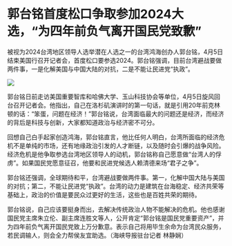 # 郭台铭首度松口争取参加2024大选，“为四年前负气离开国民党致歉”

被视为2024台湾地区领导人选举潜在人选之一的台湾鸿海创办人郭台铭，4月5日结束美国行召开记者会，首度松口要参选2024。郭台铭强调，目前台湾避战要做两件事，一是化解美国与中国大陆的对抗，二是不能让民进党“执政”。

![](https://inews.gtimg.com/om_bt/ORdMSuhGoGryFXFVjayt2-PVN0ZjkD_LjU2JN44GY4nPIAA/1000)

郭台铭日前走访美国重要智库和哈佛大学、玉山科技协会等单位，4月5日旋风回台召开记者会。他指出，自己在洛杉矶演讲时的第一句话，就是引用20年前克林顿的话：“笨蛋，问题在经济！”郭台铭说，台湾面临最大的问题还是经济，而经济的背后是科技与创新，大家都知道政治与经济密不可分。

回想自己白手起家创造鸿海，郭台铭直言，他比任何人明白，台湾所面临的经济危机不是单纯的市场，还有地缘政治引发的人才断链，以及随时会引爆的战争风险。经济危机是他争取参选台湾地区领导人的动机，郭台铭称自己愿意做“台湾人的俘虏”。如果国民党愿意征召，他要和民进党候选人赖清德来场“君子之争”。

郭台铭还强调，全球期待和平，台湾避战要做两件事。第一，化解中国大陆与美国的对抗；第二，不能让民进党“执政”。台湾的动力是建筑在台海稳定、经济共荣等基础上，政治的价值是要民众过更好的生活，这些也是百姓共荣的期待。

郭台铭说，自己应该要挺身而出，去解决传统政治人物不能解决的危机。他也感谢国民党主席朱立伦、副主席连胜文等人，公开肯定“郭台铭是国民党重要资产”，并为四年前负气离开国民党致上万分歉意。表示自己将用毕生余命为台湾民众服务，若民调输人，则会全力帮侯友宜助选。（海峡导报驻台记者
林静娴）

